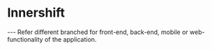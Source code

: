 # Innershift
--- Refer different branched for front-end, back-end, mobile or web-functionality of the application.
